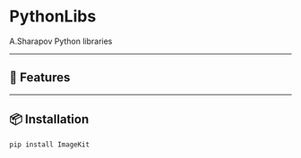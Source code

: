 # PythonLibs

A.Sharapov Python libraries

---

## 🚀 Features


---

## 📦 Installation

```bash
pip install ImageKit
